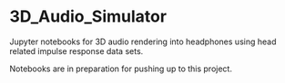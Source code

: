 # 3D_Audio_Simulator
Jupyter notebooks for 3D audio rendering into headphones using head related impulse response data sets.

Notebooks are in preparation for pushing up to this project.